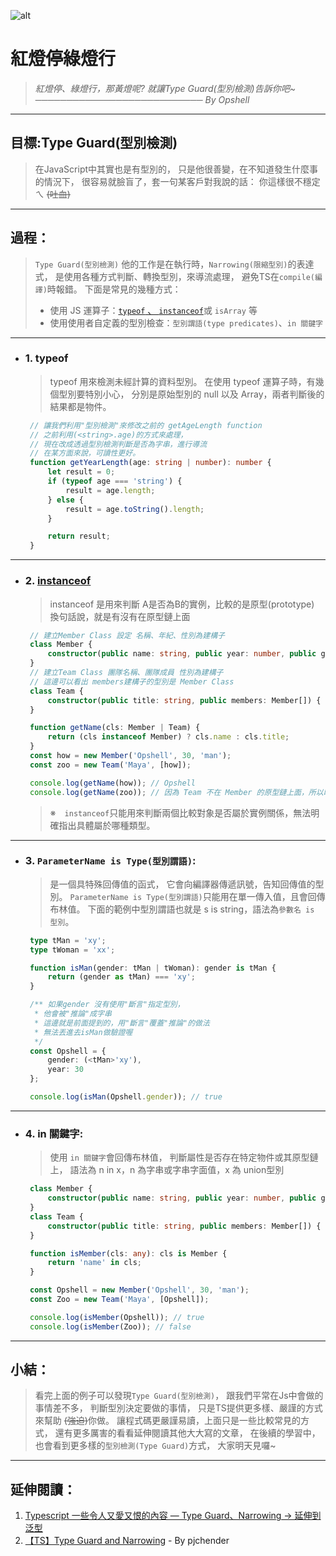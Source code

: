 ![alt](https://)

# 紅燈停綠燈行
> *紅燈停、綠燈行，那黃燈呢?*
> *就讓Type Guard(型別檢測)告訴你吧~*
> *─────────────────────────── By Opshell*

---
## 目標:Type Guard(型別檢測)
> 在JavaScript中其實也是有型別的，
> 只是他很善變，在不知道發生什麼事的情況下，
> 很容易就臉盲了，套一句某客戶對我說的話：
> 你這樣很不穩定ㄟ ~~(吐血)~~

---
## 過程：
   > `Type Guard(型別檢測)`
   > 他的工作是在執行時，`Narrowing(限縮型別)`的表達式，
   > 是使用各種方式判斷、轉換型別，來導流處理，
   > 避免TS在`compile(編譯)`時報錯。
   > 下面是常見的幾種方式：
   > - 使用 JS 運算子：[`typeof` 、 `instanceof`](https://medium.com/@mengchiang000/js%E5%9F%BA%E6%9C%AC%E8%A7%80%E5%BF%B5-typeof-vs-instanceof-4dcb89e315df)或 `isArray` 等
   > - 使用使用者自定義的型別檢查：`型別謂語(type predicates)`、`in 關鍵字`

---
-  ### 1. typeof
   > typeof 用來檢測未經計算的資料型別。
   > 在使用 typeof 運算子時，有幾個型別要特別小心，
   > 分別是原始型別的 null 以及 Array，兩者判斷後的結果都是物件。

   ```typescript
    // 讓我們利用"型別檢測"來修改之前的 getAgeLength function
    // 之前利用(<string>.age)的方式來處理，
    // 現在改成透過型別檢測判斷是否為字串，進行導流
    // 在某方面來說，可讀性更好。
    function getYearLength(age: string | number): number {
        let result = 0;
        if (typeof age === 'string') {
            result = age.length;
        } else {
            result = age.toString().length;
        }

        return result;
    }
   ```

---
- ### 2. [instanceof](https://medium.com/%E6%89%8B%E5%AF%AB%E7%AD%86%E8%A8%98/javascript-instanceof-operator-implementation-ee8f40f9e3b6)
   > instanceof 是用來判斷 A是否為B的實例，比較的是原型(prototype)
   > 換句話說，就是有沒有在原型鏈上面
   ```typescript
    // 建立Member Class 設定 名稱、年紀、性別為建構子
    class Member {
        constructor(public name: string, public year: number, public gender: string) { }
    }
    // 建立Team Class 團隊名稱、團隊成員 性別為建構子
    // 這邊可以看出 members建構子的型別是 Member Class
    class Team {
        constructor(public title: string, public members: Member[]) { }
    }

    function getName(cls: Member | Team) {
        return (cls instanceof Member) ? cls.name : cls.title;
    }
    const how = new Member('Opshell', 30, 'man');
    const zoo = new Team('Maya', [how]);

    console.log(getName(how)); // Opshell
    console.log(getName(zoo)); // 因為 Team 不在 Member 的原型鏈上面，所以印出 Maya
   ```
   > ※　`instanceof`只能用來判斷兩個比較對象是否屬於實例關係，無法明確指出具體屬於哪種類型。

---
- ### 3. `ParameterName is Type(型別謂語)`:
   > 是一個具特殊回傳值的函式，
   > 它會向編譯器傳遞訊號，告知回傳值的型別。
   > `ParameterName is Type(型別謂語)`只能用在單一傳入值，且會回傳布林值。
   > 下面的範例中型別謂語也就是 s is string，語法為`參數名 is 型別`。

   ```typescript
    type tMan = 'xy';
    type tWoman = 'xx';

    function isMan(gender: tMan | tWoman): gender is tMan {
        return (gender as tMan) === 'xy';
    }

    /** 如果gender 沒有使用"斷言"指定型別，
     * 他會被"推論"成字串
     * 這邊就是前面提到的，用"斷言"覆蓋"推論"的做法
     * 無法丟進去isMan做驗證喔
     */
    const Opshell = {
        gender: (<tMan>'xy'),
        year: 30
    };

    console.log(isMan(Opshell.gender)); // true
   ```

---
- ### 4. in 關鍵字:
   > 使用 `in 關鍵字`會回傳布林值，
   > 判斷屬性是否存在特定物件或其原型鏈上，
   > 語法為 n in x，n 為字串或字串字面值，x 為 union型別
   ```typescript
    class Member {
        constructor(public name: string, public year: number, public gender: string) { }
    }
    class Team {
        constructor(public title: string, public members: Member[]) { }
    }

    function isMember(cls: any): cls is Member {
        return 'name' in cls;
    }

    const Opshell = new Member('Opshell', 30, 'man');
    const Zoo = new Team('Maya', [Opshell]);

    console.log(isMember(Opshell)); // true
    console.log(isMember(Zoo)); // false
   ```

---
## 小結：
> 看完上面的例子可以發現`Type Guard(型別檢測)`，
> 跟我們平常在Js中會做的事情差不多，
> 判斷型別決定要做的事情，
> 只是TS提供更多樣、嚴謹的方式來幫助 ~~(強迫)~~你做。
> 讓程式碼更嚴謹易讀，上面只是一些比較常見的方式，
> 還有更多厲害的看看延伸閱讀其他大大寫的文章，
> 在後續的學習中，也會看到更多樣的`型別檢測(Type Guard)`方式，
> 大家明天見囉~

---
## 延伸閱讀：
 1. [Typescript 一些令人又愛又恨的內容 — Type Guard、Narrowing -> 延伸到泛型](https://medium.com/onedegree-tech-blog/typescript-%E4%B8%80%E4%BA%9B%E4%BB%A4%E4%BA%BA%E5%8F%88%E6%84%9B%E5%8F%88%E6%81%A8%E7%9A%84%E5%85%A7%E5%AE%B9-type-guard-narrowing-1655a9ae2a4d)
 2. [【TS】Type Guard and Narrowing](https://pjchender.dev/typescript/ts-narrowing/) - By pjchender